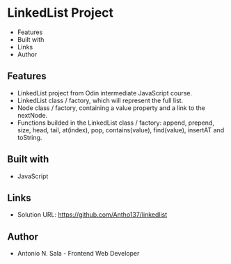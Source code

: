 # LinkedList Project

- Features
- Built with
- Links
- Author

## Features

- LinkedList project from Odin intermediate JavaScript course.
- LinkedList class / factory, which will represent the full list.
- Node class / factory, containing a value property and a link to the nextNode.
- Functions builded in the LinkedList class / factory: append, prepend, size, head, tail, at(index), pop, contains(value), find(value), insertAT and toString.

## Built with

- JavaScript

## Links

- Solution URL: https://github.com/Antho137/linkedlist

## Author

- Antonio N. Sala - Frontend Web Developer
